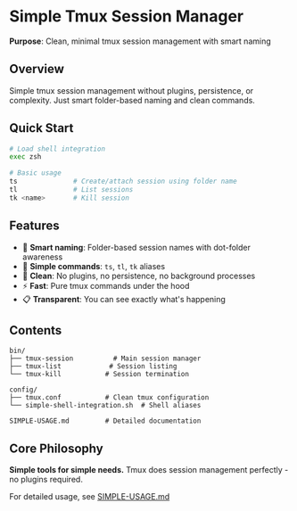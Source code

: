 # Simple Tmux Session Manager

**Purpose**: Clean, minimal tmux session management with smart naming

## Overview
Simple tmux session management without plugins, persistence, or complexity. Just smart folder-based naming and clean commands.

## Quick Start
```bash
# Load shell integration
exec zsh

# Basic usage
ts              # Create/attach session using folder name
tl              # List sessions
tk <name>       # Kill session
```

## Features
- 🎯 **Smart naming**: Folder-based session names with dot-folder awareness
- 🚀 **Simple commands**: `ts`, `tl`, `tk` aliases
- 🧹 **Clean**: No plugins, no persistence, no background processes
- ⚡ **Fast**: Pure tmux commands under the hood
- 📋 **Transparent**: You can see exactly what's happening

## Contents
```
bin/
├── tmux-session          # Main session manager
├── tmux-list            # Session listing
└── tmux-kill           # Session termination

config/
├── tmux.conf           # Clean tmux configuration
└── simple-shell-integration.sh  # Shell aliases

SIMPLE-USAGE.md         # Detailed documentation
```

## Core Philosophy
**Simple tools for simple needs.** Tmux does session management perfectly - no plugins required.

For detailed usage, see [SIMPLE-USAGE.md](./SIMPLE-USAGE.md)